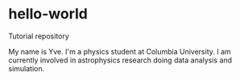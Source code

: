 # hello-world
Tutorial repository

My name is Yve. I'm a physics student at Columbia University. I am currently
involved in astrophysics research doing data analysis and simulation. 
